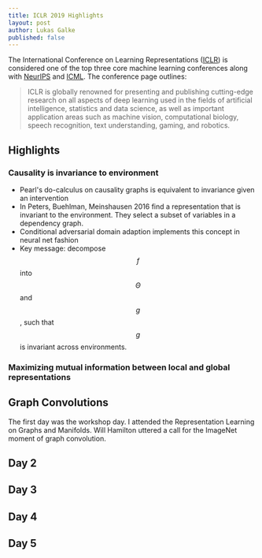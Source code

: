 ```yaml
---
title: ICLR 2019 Highlights
layout: post
author: Lukas Galke
published: false
---
```


The International Conference on Learning Representations
([ICLR](https://iclr.cc)) is considered one of the top three core machine
learning conferences along with [NeurIPS](https://neurips.cc) and
[ICML](https://icml.cc). The conference page outlines:

> ICLR is globally renowned for presenting and publishing cutting-edge research
> on all aspects of deep learning used in the fields of artificial
> intelligence, statistics and data science, as well as important application
> areas such as machine vision, computational biology, speech recognition, text
> understanding, gaming, and robotics.

## Highlights

### Causality is invariance to environment

- Pearl's do-calculus on causality graphs is equivalent to invariance given an intervention
- In Peters, Buehlman, Meinshausen 2016 find a representation that is invariant
  to the environment. They select a subset of variables in a dependency graph.
- Conditional adversarial domain adaption implements this concept in neural net fashion
- Key message: decompose $$f$$ into $$\Theta$$ and $$g$$, such that $$g$$ is invariant across environments.

### Maximizing mutual information between local and global representations




## Graph Convolutions

The first day was the workshop day.
I attended the Representation Learning on Graphs and Manifolds.
Will Hamilton uttered a call for the ImageNet moment of graph convolution.

## Day 2

## Day 3

## Day 4

## Day 5



